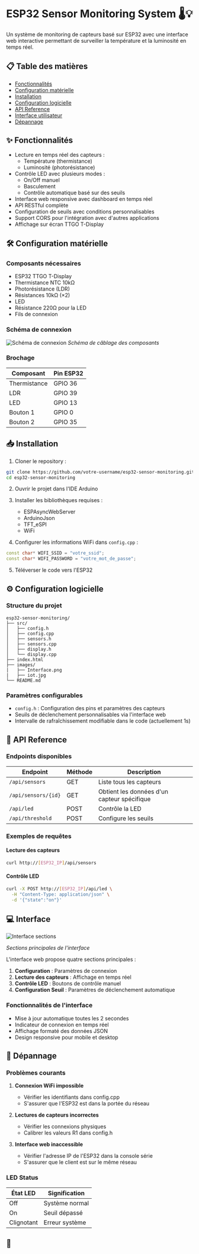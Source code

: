 # ESP32 Sensor Monitoring System 🌡️💡

Un système de monitoring de capteurs basé sur ESP32 avec une interface web interactive permettant de surveiller la température et la luminosité en temps réel.

## 📋 Table des matières

- [Fonctionnalités](#fonctionnalités)
- [Configuration matérielle](#configuration-matérielle)
- [Installation](#installation)
- [Configuration logicielle](#configuration-logicielle)
- [API Reference](#api-reference)
- [Interface utilisateur](#interface-utilisateur)
- [Dépannage](#dépannage)

## ✨ Fonctionnalités

- Lecture en temps réel des capteurs :
  - Température (thermistance)
  - Luminosité (photorésistance)
- Contrôle LED avec plusieurs modes :
  - On/Off manuel
  - Basculement
  - Contrôle automatique basé sur des seuils
- Interface web responsive avec dashboard en temps réel
- API RESTful complète
- Configuration de seuils avec conditions personnalisables
- Support CORS pour l'intégration avec d'autres applications
- Affichage sur écran TTGO T-Display

## 🛠️ Configuration matérielle

### Composants nécessaires

- ESP32 TTGO T-Display
- Thermistance NTC 10kΩ
- Photorésistance (LDR)
- Résistances 10kΩ (×2)
- LED
- Résistance 220Ω pour la LED
- Fils de connexion

### Schéma de connexion

![Schéma de connexion](images/iot.jpg)
*Schéma de câblage des composants*

### Brochage

| Composant    | Pin ESP32 |
|--------------|-----------|
| Thermistance | GPIO 36  |
| LDR         | GPIO 39  |
| LED         | GPIO 13  |
| Bouton 1    | GPIO 0   |
| Bouton 2    | GPIO 35  |

## 📥 Installation

1. Cloner le repository :
```bash
git clone https://github.com/votre-username/esp32-sensor-monitoring.git
cd esp32-sensor-monitoring
```

2. Ouvrir le projet dans l'IDE Arduino

3. Installer les bibliothèques requises :
   - ESPAsyncWebServer
   - ArduinoJson
   - TFT_eSPI
   - WiFi

4. Configurer les informations WiFi dans `config.cpp` :
```cpp
const char* WIFI_SSID = "votre_ssid";
const char* WIFI_PASSWORD = "votre_mot_de_passe";
```

5. Téléverser le code vers l'ESP32

## ⚙️ Configuration logicielle

### Structure du projet

```
esp32-sensor-monitoring/
├── src/
│   ├── config.h
│   ├── config.cpp
│   ├── sensors.h
│   ├── sensors.cpp
│   ├── display.h
│   └── display.cpp
├── index.html
├── images/
|   ├── Interface.png
|   ├── iot.jpg
└── README.md
```

### Paramètres configurables

- `config.h` : Configuration des pins et paramètres des capteurs
- Seuils de déclenchement personnalisables via l'interface web
- Intervalle de rafraîchissement modifiable dans le code (actuellement 1s)

## 📡 API Reference

### Endpoints disponibles

| Endpoint | Méthode | Description |
|----------|---------|-------------|
| `/api/sensors` | GET | Liste tous les capteurs |
| `/api/sensors/{id}` | GET | Obtient les données d'un capteur spécifique |
| `/api/led` | POST | Contrôle la LED |
| `/api/threshold` | POST | Configure les seuils |

### Exemples de requêtes

#### Lecture des capteurs
```bash
curl http://[ESP32_IP]/api/sensors
```

#### Contrôle LED
```bash
curl -X POST http://[ESP32_IP]/api/led \
  -H "Content-Type: application/json" \
  -d '{"state":"on"}'
```

## 💻 Interface 

![Interface sections](images/Interface.png)


*Sections principales de l'interface*

L'interface web propose quatre sections principales :
1. **Configuration** : Paramètres de connexion
2. **Lecture des capteurs** : Affichage en temps réel
3. **Contrôle LED** : Boutons de contrôle manuel
4. **Configuration Seuil** : Paramètres de déclenchement automatique

### Fonctionnalités de l'interface

- Mise à jour automatique toutes les 2 secondes
- Indicateur de connexion en temps réel
- Affichage formaté des données JSON
- Design responsive pour mobile et desktop

## 🔧 Dépannage

### Problèmes courants

1. **Connexion WiFi impossible**
   - Vérifier les identifiants dans config.cpp
   - S'assurer que l'ESP32 est dans la portée du réseau

2. **Lectures de capteurs incorrectes**
   - Vérifier les connexions physiques
   - Calibrer les valeurs R1 dans config.h

3. **Interface web inaccessible**
   - Vérifier l'adresse IP de l'ESP32 dans la console série
   - S'assurer que le client est sur le même réseau

### LED Status

| État LED | Signification |
|----------|---------------|
| Off | Système normal |
| On | Seuil dépassé |
| Clignotant | Erreur système |

## 📝 


